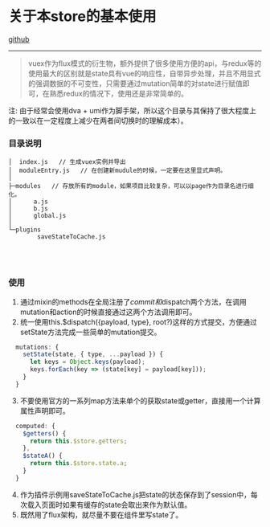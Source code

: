 # 关于本store的基本使用
[github](https://github.com/qq1073830130)

----

> vuex作为flux模式的衍生物，额外提供了很多使用方便的api，与redux等的使用最大的区别就是state具有vue的响应性，自带异步处理，并且不用显式的强调数据的不可变性，只需要通过mutation简单的对state进行赋值即可，在熟悉redux的情况下，使用还是非常简单的。

注: 由于经常会使用dva + umi作为脚手架，所以这个目录与其保持了很大程度上的一致以在一定程度上减少在两者间切换时的理解成本）。

### 目录说明
```
│  index.js   // 生成vuex实例并导出
│  moduleEntry.js   // 在创建新mudule的时候，一定要在这里显式声明。
│
├─modules   // 存放所有的module，如果项目比较复杂，可以以page作为目录名进行细化。
│      a.js
│      b.js
│      global.js
│
└─plugins
        saveStateToCache.js
```

<br>
<br>

### 使用
1. 通过mixin的methods在全局注册了$commit和$dispatch两个方法，在调用mutation和action的时候直接通过这两个方法调用即可。
2. 统一使用this.$dispatch({payload, type}, root?)这样的方式提交，方便通过setState方法完成一些简单的mutation提交。
```js
  mutations: {
    setState(state, { type, ...payload }) {
      let keys = Object.keys(payload);
      keys.forEach(key => (state[key] = payload[key]));
    }
  }
```
3. 不要使用官方的一系列map方法来单个的获取state或getter，直接用一个计算属性声明即可。
```js
  computed: {
    $getters() {
      return this.$store.getters;
    },
    $stateA() {
      return this.$store.state.a;
    }
  }
```
4. 作为插件示例用saveStateToCache.js把state的状态保存到了session中，每次载入页面时如果有缓存的state会取出来作为默认值。
5. 既然用了flux架构，就尽量不要在组件里写state了。
